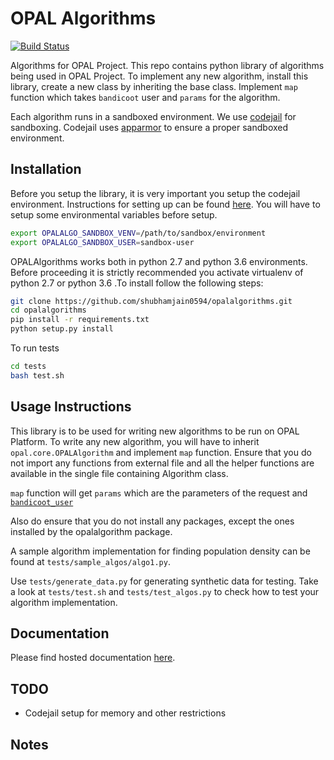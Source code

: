 # OPAL Algorithms

[![Build Status](https://travis-ci.org/OPAL-Project/opalalgorithms.svg?branch=master)](https://travis-ci.org/OPAL-Project/opalalgorithms)

Algorithms for OPAL Project. This repo contains python library of algorithms being used in OPAL Project. To implement any new algorithm, install this library, create a new class by inheriting the base class. Implement `map` function which takes `bandicoot` user and `params` for the algorithm.

Each algorithm runs in a sandboxed environment. We use [codejail](https://github.com/edx/codejail) for sandboxing. Codejail uses [apparmor](https://wiki.ubuntu.com/AppArmor) to ensure a proper sandboxed environment.

## Installation

Before you setup the library, it is very important you setup the codejail environment. Instructions for setting up can be found [here](https://github.com/edx/codejail). You will have to setup some environmental variables before setup.

```bash
export OPALALGO_SANDBOX_VENV=/path/to/sandbox/environment
export OPALALGO_SANDBOX_USER=sandbox-user
```

OPALAlgorithms works both in python 2.7 and python 3.6 environments. Before proceeding it is strictly recommended you activate virtualenv of python 2.7 or python 3.6 .To install follow the following steps:

```bash
git clone https://github.com/shubhamjain0594/opalalgorithms.git
cd opalalgorithms
pip install -r requirements.txt
python setup.py install
```

To run tests

```bash
cd tests
bash test.sh
```

## Usage Instructions

This library is to be used for writing new algorithms to be run on OPAL Platform. To write any new algorithm, you will have to inherit `opal.core.OPALAlgorithm` and implement `map` function. Ensure that you do not import any functions from external file and all the helper functions are available in the single file containing Algorithm class.

`map` function will get `params` which are the parameters of the request and [`bandicoot_user`](http://bandicoot.mit.edu/docs/reference/generated/bandicoot.User.html#bandicoot.User)

Also do ensure that you do not install any packages, except the ones installed by the opalalgorithm package.

A sample algorithm implementation for finding population density can be found at `tests/sample_algos/algo1.py`.

Use `tests/generate_data.py` for generating synthetic data for testing. Take a look at `tests/test.sh` and `tests/test_algos.py` to check how to test your algorithm implementation.

## Documentation

Please find hosted documentation [here](http://opalalgorithms.readthedocs.io/en/latest/index.html).

## TODO

- Codejail setup for memory and other restrictions

## Notes
